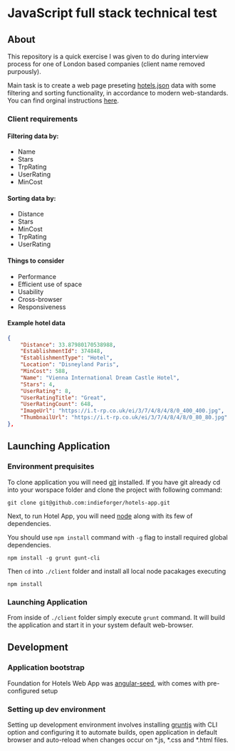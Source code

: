 JavaScript full stack technical test
====================================

About
-----

This repository is a quick exercise I was given to do during interview process for one of London based companies (client name removed purpously). 

Main task is to create a web page preseting [hotels.json](hotels.json) data with some filtering and sorting functionality, in accordance to modern web-standards. You can find orginal instructions [here](instructions/README.md).

### Client requirements

#### Filtering data by:

* Name
* Stars
* TrpRating
* UserRating
* MinCost

#### Sorting data by:

* Distance
* Stars
* MinCost
* TrpRating
* UserRating

#### Things to consider

* Performance
* Efficient use of space
* Usability
* Cross-browser 
* Responsiveness

#### Example hotel data

```json
{
    "Distance": 33.87980170538988,
    "EstablishmentId": 374848,
    "EstablishmentType": "Hotel",
    "Location": "Disneyland Paris",
    "MinCost": 588,
    "Name": "Vienna International Dream Castle Hotel",
    "Stars": 4,
    "UserRating": 8,
    "UserRatingTitle": "Great",
    "UserRatingCount": 648,
    "ImageUrl": "https://i.t-rp.co.uk/ei/3/7/4/8/4/8/0_400_400.jpg",
    "ThumbnailUrl": "https://i.t-rp.co.uk/ei/3/7/4/8/4/8/0_80_80.jpg"
},
```

Launching Application
-------------------

### Environment prequisites

To clone application you will need [git](http://git-scm.com/) installed. If you have git already cd into your worspace folder and clone the project with following command:

```
git clone git@github.com:indieforger/hotels-app.git
```

Next, to run Hotel App, you will need [node](https://nodejs.org) along with its few of dependencies. 

You should use `npm install` command with `-g` flag to install required global dependencies.
```
npm install -g grunt gunt-cli
```

Then `cd` into `./client` folder and install all local node pacakages executing

```
npm install
```

### Launching Application

From inside of `./client` folder simply execute `grunt` command. It will build the application and start it in your system default web-browser.


Development
-----------

### Application bootstrap
Foundation for Hotels Web App was [angular-seed](https://github.com/angular/angular-seed), with comes with pre-configured setup

### Setting up dev environment
Setting up development environment involves installing [gruntjs](http://gruntjs.com/) with CLI option and configuring it to automate builds, open application in default browser and auto-reload when changes occur on *.js, *.css and *.html files.  
